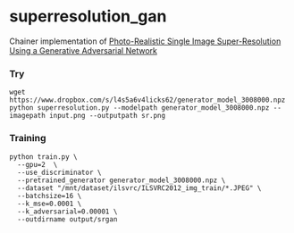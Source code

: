 # superresolution_gan

Chainer implementation of [Photo-Realistic Single Image Super-Resolution Using a Generative Adversarial Network](https://arxiv.org/abs/1609.04802)

### Try

```
wget https://www.dropbox.com/s/l4s5a6v4licks62/generator_model_3008000.npz
python superresolution.py --modelpath generator_model_3008000.npz --imagepath input.png --outputpath sr.png
```

### Training

```
python train.py \
  --gpu=2  \
  --use_discriminator \
  --pretrained_generator generator_model_3008000.npz \
  --dataset "/mnt/dataset/ilsvrc/ILSVRC2012_img_train/*.JPEG" \
  --batchsize=16 \
  --k_mse=0.0001 \
  --k_adversarial=0.00001 \
  --outdirname output/srgan
```
